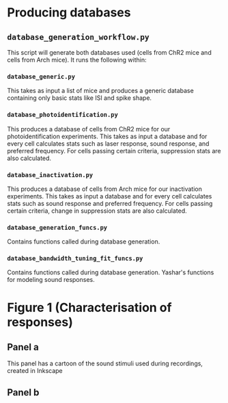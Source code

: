 # Producing databases
## `database_generation_workflow.py`
This script will generate both databases used (cells from ChR2 mice and cells from Arch mice). It runs the following within:
### `database_generic.py`
This takes as input a list of mice and produces a generic database containing only basic stats like ISI and spike shape.
### `database_photoidentification.py`
This produces a database of cells from ChR2 mice for our photoidentification experiments.
This takes as input a database and for every cell calculates stats such as laser response, sound response, and preferred frequency. For cells passing certain criteria, suppression stats are also calculated.
### `database_inactivation.py`
This produces a database of cells from Arch mice for our inactivation experiments.
This takes as input a database and for every cell calculates stats such as sound response and preferred frequency. For cells passing certain criteria, change in suppression stats are also calculated.
### `database_generation_funcs.py`
Contains functions called during database generation.
### `database_bandwidth_tuning_fit_funcs.py`
Contains functions called during database generation. Yashar's functions for modeling sound responses.

# Figure 1 (Characterisation of responses)
## Panel a
This panel has a cartoon of the sound stimuli used during recordings, created in Inkscape
## Panel b
